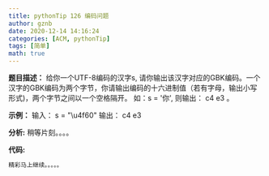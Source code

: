 ```yaml
---
title: pythonTip 126 编码问题
author: gznb
date: 2020-12-14 14:16:24
categories: [ACM, pythonTip]
tags: [简单]
math: true
---
```


**题目描述：**
给你一个UTF-8编码的汉字s, 请你输出该汉字对应的GBK编码。一个汉字的GBK编码为两个字节，你请输出编码的十六进制值（若有字母，输出小写形式)，两个字节之间以一个空格隔开。
如：s = '你',
则输出：
c4 e3
。


**示例：**
输入：
s = "\u4f60"
输出：
c4 e3


**分析:**
稍等片刻。。。。

**代码:**
```python
精彩马上继续。。。。。
```
